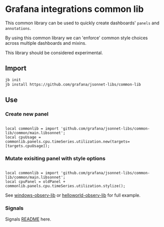 # Grafana integrations common lib

This common library can be used to quickly create dashboards' `panels` and `annotations`.

By using this common library we can 'enforce' common style choices across multiple dashboards and mixins.

This library should be considered experimental.

## Import

```sh
jb init
jb install https://github.com/grafana/jsonnet-libs/common-lib
```

## Use

### Create new panel

```jsonnet

local commonlib = import 'github.com/grafana/jsonnet-libs/common-lib/common/main.libsonnet';
local cpuUsage = commonlib.panels.cpu.timeSeries.utilization.new(targets=[targets.cpuUsage]);

```

### Mutate exisiting panel with style options

```jsonnet

local commonlib = import 'github.com/grafana/jsonnet-libs/common-lib/common/main.libsonnet';
local cpuPanel = oldPanel + commonlib.panels.cpu.timeSeries.utilization.stylize();
```

See [windows-observ-lib](../windows-observ-lib/README.md) or [helloworld-observ-lib](../helloworld-observ-lib/README.md) for full example.

### Signals

Signals [README](./common/signal/README.md) here.
